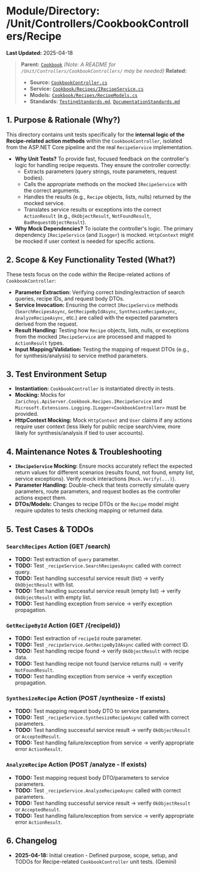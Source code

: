 # Module/Directory: /Unit/Controllers/CookbookControllers/Recipe

**Last Updated:** 2025-04-18

> **Parent:** [`Cookbook`](../README.md)
> *(Note: A README for `/Unit/Controllers/CookbookControllers/` may be needed)*
> **Related:**
> * **Source:** [`CookbookController.cs`](../../../../../api-server/Controllers/CookbookController.cs)
> * **Service:** [`Cookbook/Recipes/IRecipeService.cs`](../../../../../api-server/Cookbook/Recipes/IRecipeService.cs)
> * **Models:** [`Cookbook/Recipes/RecipeModels.cs`](../../../../../api-server/Cookbook/Recipes/RecipeModels.cs)
> * **Standards:** [`TestingStandards.md`](../../../../../Zarichney.Standards/Standards/TestingStandards.md), [`DocumentationStandards.md`](../../../../../Zarichney.Standards/Development/DocumentationStandards.md)

## 1. Purpose & Rationale (Why?)

This directory contains unit tests specifically for the **internal logic of the Recipe-related action methods** within the `CookbookController`, isolated from the ASP.NET Core pipeline and the real `RecipeService` implementation.

* **Why Unit Tests?** To provide fast, focused feedback on the controller's logic for handling recipe requests. They ensure the controller correctly:
    * Extracts parameters (query strings, route parameters, request bodies).
    * Calls the appropriate methods on the mocked `IRecipeService` with the correct arguments.
    * Handles the results (e.g., `Recipe` objects, lists, nulls) returned by the mocked service.
    * Translates service results or exceptions into the correct `ActionResult` (e.g., `OkObjectResult`, `NotFoundResult`, `BadRequestObjectResult`).
* **Why Mock Dependencies?** To isolate the controller's logic. The primary dependency `IRecipeService` (and `ILogger`) is mocked. `HttpContext` might be mocked if user context is needed for specific actions.

## 2. Scope & Key Functionality Tested (What?)

These tests focus on the code *within* the Recipe-related actions of `CookbookController`:

* **Parameter Extraction:** Verifying correct binding/extraction of search queries, recipe IDs, and request body DTOs.
* **Service Invocation:** Ensuring the correct `IRecipeService` methods (`SearchRecipesAsync`, `GetRecipeByIdAsync`, `SynthesizeRecipeAsync`, `AnalyzeRecipeAsync`, etc.) are called with the expected parameters derived from the request.
* **Result Handling:** Testing how `Recipe` objects, lists, nulls, or exceptions from the mocked `IRecipeService` are processed and mapped to `ActionResult` types.
* **Input Mapping/Validation:** Testing the mapping of request DTOs (e.g., for synthesis/analysis) to service method parameters.

## 3. Test Environment Setup

* **Instantiation:** `CookbookController` is instantiated directly in tests.
* **Mocking:** Mocks for `Zarichnyi.ApiServer.Cookbook.Recipes.IRecipeService` and `Microsoft.Extensions.Logging.ILogger<CookbookController>` must be provided.
* **HttpContext Mocking:** Mock `HttpContext` and `User` claims if any actions require user context (less likely for public recipe search/view, more likely for synthesis/analysis if tied to user accounts).

## 4. Maintenance Notes & Troubleshooting

* **`IRecipeService` Mocking:** Ensure mocks accurately reflect the expected return values for different scenarios (results found, not found, empty list, service exceptions). Verify mock interactions (`Mock.Verify(...)`).
* **Parameter Handling:** Double-check that tests correctly simulate query parameters, route parameters, and request bodies as the controller actions expect them.
* **DTOs/Models:** Changes to recipe DTOs or the `Recipe` model might require updates to tests checking mapping or returned data.

## 5. Test Cases & TODOs

### `SearchRecipes` Action (GET /search)
* **TODO:** Test extraction of `query` parameter.
* **TODO:** Test `_recipeService.SearchRecipesAsync` called with correct query.
* **TODO:** Test handling successful service result (list) -> verify `OkObjectResult` with list.
* **TODO:** Test handling successful service result (empty list) -> verify `OkObjectResult` with empty list.
* **TODO:** Test handling exception from service -> verify exception propagation.

### `GetRecipeById` Action (GET /{recipeId})
* **TODO:** Test extraction of `recipeId` route parameter.
* **TODO:** Test `_recipeService.GetRecipeByIdAsync` called with correct ID.
* **TODO:** Test handling recipe found -> verify `OkObjectResult` with recipe data.
* **TODO:** Test handling recipe not found (service returns null) -> verify `NotFoundResult`.
* **TODO:** Test handling exception from service -> verify exception propagation.

### `SynthesizeRecipe` Action (POST /synthesize - If exists)
* **TODO:** Test mapping request body DTO to service parameters.
* **TODO:** Test `_recipeService.SynthesizeRecipeAsync` called with correct parameters.
* **TODO:** Test handling successful service result -> verify `OkObjectResult` or `AcceptedResult`.
* **TODO:** Test handling failure/exception from service -> verify appropriate error `ActionResult`.

### `AnalyzeRecipe` Action (POST /analyze - If exists)
* **TODO:** Test mapping request body DTO/parameters to service parameters.
* **TODO:** Test `_recipeService.AnalyzeRecipeAsync` called with correct parameters.
* **TODO:** Test handling successful service result -> verify `OkObjectResult` or `AcceptedResult`.
* **TODO:** Test handling failure/exception from service -> verify appropriate error `ActionResult`.

## 6. Changelog

* **2025-04-18:** Initial creation - Defined purpose, scope, setup, and TODOs for Recipe-related `CookbookController` unit tests. (Gemini)

